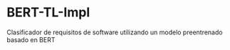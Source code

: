# BERT-TL-Impl
Clasificador de requisitos de software utilizando un modelo preentrenado basado en BERT
